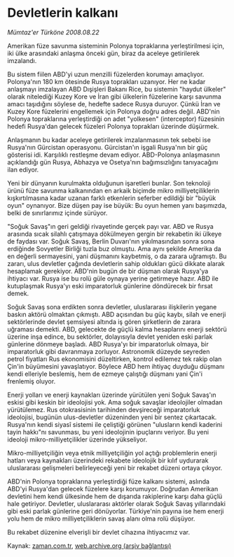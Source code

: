 # Devletlerin kalkanı

*Mümtaz'er Türköne 2008.08.22*

<tr><td class="metin" colspan="2" style="padding-top: 20px; padding-left: 5px; padding-right: 10px;">Amerikan füze savunma sisteminin Polonya topraklarına yerleştirilmesi için, iki ülke arasındaki anlaşma önceki gün, biraz da aceleye getirilerek imzalandı.</td></tr><tr><td class="metin" colspan="2" style="padding-top: 20px; padding-left: 5px; padding-right: 10px;"><p> Bu sistem fiilen ABD'yi uzun menzilli füzelerden korumayı amaçlıyor. Polonya'nın 180 km ötesinde Rusya toprakları uzanıyor. Her ne kadar anlaşmayı imzalayan ABD Dışişleri Bakanı Rice, bu sistemin "haydut ülkeler" olarak nitelediği Kuzey Kore ve İran gibi ülkelerin füzelerine karşı savunma amacı taşıdığını söylese de, hedefte sadece Rusya duruyor. Çünkü İran ve Kuzey Kore füzelerini engellemek için Polonya doğru adres değil. ABD'nin Polonya topraklarına yerleştirdiği on adet "yolkesen" (interceptor) füzesinin hedefi Rusya'dan gelecek füzeleri Polonya toprakları üzerinde düşürmek. 
<p>Anlaşmanın bu kadar aceleye getirilerek imzalanmasının tek sebebi ise Rusya'nın Gürcistan operasyonu. Gürcistan'ın işgali Rusya'nın bir güç gösterisi idi. Karşılıklı restleşme devam ediyor. ABD-Polonya anlaşmasının açıklandığı gün Rusya, Abhazya ve Osetya'nın bağımsızlığını tanıyacağını ilan ediyor. 
<p>Yeni bir dünyanın kurulmakta olduğunun işaretleri bunlar. Son teknoloji ürünü füze savunma kalkanından en arkaik biçimde mikro milliyetçiliklerin kışkırtılmasına kadar uzanan farklı etkenlerin seferber edildiği bir "büyük oyun" oynanıyor. Bize düşen pay ise büyük: Bu oyun hemen yanı başımızda, belki de sınırlarımız içinde sürüyor.
<p>"Soğuk Savaş"ın geri geldiği rivayetinde gerçek payı var. ABD ve Rusya arasında sıcak silahlı çatışmaya dökülmeyen gergin bir rekabetin iki ülkeye de faydası var. Soğuk Savaş, Berlin Duvarı'nın yıkılmasından sonra sona erdiğinde Sovyetler Birliği tuzla buz olmuştu. Ama aynı şekilde Amerika da en değerli sermayesini, yani düşmanını kaybetmiş, o da zarara uğramıştı. Bu zararı, ulus devletler çağında devletlerin sahip oldukları gücü dikkate alarak hesaplamak gerekiyor. ABD'nin bugün de bir düşman olarak Rusya'ya ihtiyacı var. Rusya ise bu rolü güle oynaya yerine getirmeye hazır. ABD ile kutuplaşmak Rusya'yı eski imparatorluk günlerine döndürecek bir fırsat demek. 
<p>Soğuk Savaş sona erdikten sonra devletler, uluslararası ilişkilerin yegane baskın aktörü olmaktan çıkmıştı. ABD açısından bu güç kaybı, silah ve enerji sektörlerinde devlet şemsiyesi altında iş gören şirketlerin de zarara uğraması demekti. ABD, gelecekte de güçlü kalma hesaplarını enerji sektörü üzerine inşa edince, bu sektörler, dolayısıyla devlet yeniden eski parlak günlerine dönmeye başladı. ABD Rusya'yı bir imparatorluk olmaya, bir imparatorluk gibi davranmaya zorluyor. Astronomik düzeyde seyreden petrol fiyatları Rus ekonomisini düzeltirken, kontrol edilemez tek rakip olan Çin'in büyümesini yavaşlatıyor. Böylece ABD hem ihtiyaç duyduğu düşmanı kendi elleriyle beslemiş, hem de ezmeye çalıştığı düşmanı yani Çin'i frenlemiş oluyor.
<p>Enerji yolları ve enerji kaynakları üzerinde yürütülen yeni Soğuk Savaş'ın eskisi gibi keskin bir ideolojisi yok. Ama soğuk savaşlar ideolojiler olmadan yürütülemez. Rus otokrasisinin tarihinden devşireceği imparatorluk ideolojisi, bugünün ulus-devletler düzeninden yeni bir sentez çıkartacak. Rusya'nın kendi siyasî sistemi ile çeliştiği görünen "ulusların kendi kaderini tayin hakkı"nı savunması, bu yeni ideolojinin ipuçlarını veriyor. Bu yeni ideoloji mikro-milliyetçilikler üzerinde yükseliyor.
<p>Mikro-milliyetçiliğin veya etnik milliyetçiliğin yol açtığı problemlerin enerji hatları veya kaynakları üzerindeki rekabete ideolojik bir kılıf uydurarak uluslararası gelişmeleri belirleyeceği yeni bir rekabet düzeni ortaya çıkıyor.
<p>ABD'nin Polonya topraklarına yerleştirdiği füze kalkanı sistemi, aslında ABD'yi Rusya'dan gelecek füzelere karşı korumuyor. Doğrudan Amerikan devletini hem kendi ülkesinde hem de dışarıda rakiplerine karşı daha güçlü hale getiriyor. Devletler, uluslararası aktörler olarak Soğuk Savaş yıllarındaki gibi eski parlak günlerine geri dönüyorlar. Türkiye'nin payına ise hem enerji yolu hem de mikro milliyetçiliklerin savaş alanı olma rolü düşüyor. 
<p>Bu rekabet düzenine elverişli bir devlet cihazına ihtiyacımız var.<br/></p></p></p></p></p></p></p></p></p></td></tr>

Kaynak: [zaman.com.tr](http://zaman.com.tr/yazar.do?yazino=728637), [web.archive.org (arşiv bağlantısı)](http://web.archive.org/web/20080912055014/http://www.zaman.com.tr:80/yazar.do?yazino=728637)
